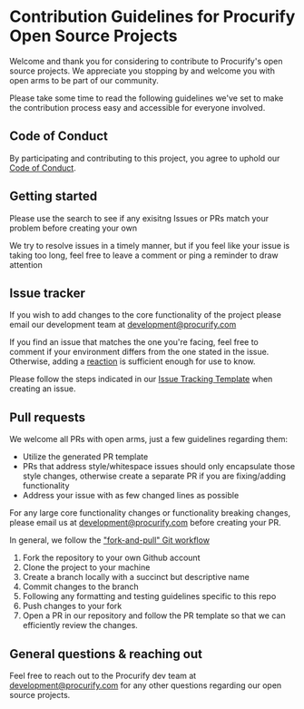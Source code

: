 # Contribution Guidelines for Procurify Open Source Projects
Welcome and thank you for considering to contribute to Procurify's open source projects. We appreciate you stopping by and welcome you with open arms to be part of our community.

Please take some time to read the following guidelines we've set to make the contribution process easy and accessible for everyone involved. 

## Code of Conduct
By participating and contributing to this project, you agree to uphold our [Code of Conduct](https://github.com/procurify/flag-counter/master/CODE-OF-CONDUCT.md).

## Getting started
Please use the search to see if any exisitng Issues or PRs match your problem before creating your own

We try to resolve issues in a timely manner, but if you feel like your issue is taking too long, feel free to leave a comment or ping a reminder to draw attention

## Issue tracker
If you wish to add changes to the core functionality of the project please email our development team at development@procurify.com

If you find an issue that matches the one you're facing, feel free to comment if your environment differs from the one stated in the issue. Otherwise, adding a [reaction](https://github.blog/2016-03-10-add-reactions-to-pull-requests-issues-and-comments/) is sufficient enough for use to know.

Please follow the steps indicated in our [Issue Tracking Template](https://github.com/procurify/flag-counter/blob/main/.github/ISSUE_TEMPLATE/issue-report.md) when creating an issue. 

## Pull requests
We welcome all PRs with open arms, just a few guidelines regarding them:
- Utilize the generated PR template
- PRs that address style/whitespace issues should only encapsulate those style changes, otherwise create a separate PR if you are fixing/adding functionality
- Address your issue with as few changed lines as possible

For any large core functionality changes or functionality breaking changes, please email us at development@procurify.com before creating your PR.

In general, we follow the ["fork-and-pull" Git workflow](https://github.com/susam/gitpr)

1. Fork the repository to your own Github account
2. Clone the project to your machine
3. Create a branch locally with a succinct but descriptive name
4. Commit changes to the branch
5. Following any formatting and testing guidelines specific to this repo
6. Push changes to your fork
7. Open a PR in our repository and follow the PR template so that we can efficiently review the changes.

## General questions & reaching out
Feel free to reach out to the Procurify dev team at development@procurify.com for any other questions regarding our open source projects.

